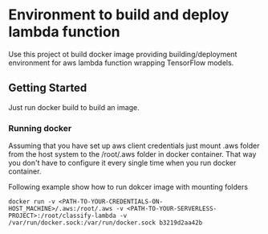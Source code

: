 # Environment to build and deploy lambda function 

Use this project ot build docker image providing building/deployment
environment for aws lambda function wrapping TensorFlow models.

## Getting Started

Just run docker build to build an image.

### Running docker

Assuming that you have set up aws client credentials just mount .aws folder
from the host system to the /root/.aws folder in docker container. That
way you don't have to configure it every single time when you run docker
container.

Following example show how to run dokcer image with mounting folders 

```
docker run -v <PATH-TO-YOUR-CREDENTIALS-ON-HOST_MACHINE>/.aws:/root/.aws -v <PATH-TO-YOUR-SERVERLESS-PROJECT>:/root/classify-lambda -v /var/run/docker.sock:/var/run/docker.sock b3219d2aa42b
```
